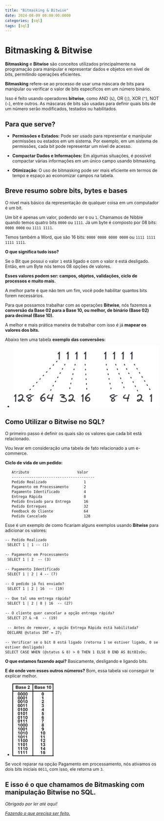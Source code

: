 ```yaml
---
title: "Bitmasking & Bitwise"
date: 2024-08-09 00:00:00:0000
categories: [sql]
tags: [sql]
---
```


# Bitmasking & Bitwise
**Bitmasking** e **Bitwise** são conceitos utilizados principalmente na programação para manipular e representar dados e objetos em nível de bits, permitindo operações eficientes.

**Bitmasking** refere-se ao processo de usar uma máscara de bits para manipular ou verificar o valor de bits específicos em um número binário. 

Isso é feito usando operadores **bitwise**, como AND (`&`), OR (`|`), XOR (`^`), NOT (`~`), entre outros. As máscaras de bits são usadas para definir quais bits de um número serão modificados, testados ou habilitados.

## Para que serve?

- **Permissões e Estados:** Pode ser usado para representar e manipular permissões ou estados em um sistema. Por exemplo, em um sistema de permissões, cada bit pode representar um nível de acesso.

- **Compactar Dados e Informações:** Em algumas situações, é possível compactar várias informações em um único campo usando bitmasking.

- **Otimização:** O uso de bitmasking pode ser mais eficiente em termos de tempo e espaço ao economizar campos na tabela.

## Breve resumo sobre bits, bytes e bases
O nível mais básico da representação de qualquer coisa em um computador é um bit.

Um bit é apenas um valor, podendo ser `0` ou `1`. Chamamos de Nibble quando temos quatro bits `0000` ou `1111`. Já um byte é composto por 08 bits: `0000 0000` ou `1111 1111`. 

Temos também a Word, que são 16 bits: `0000 0000 0000 0000` ou `1111 1111 1111 1111`.

**O que significa tudo isso?**

Se o Bit que possui o valor `1` está ligado e com o valor `0` está desligado. Então, em um Byte nós temos 08 opções de valores.

**Esses valores podem ser: campos, objetos, validações, ciclo de processos e muito mais.**

A melhor parte é que não tem um fim, você pode habilitar quantos bits forem necessários.

Para que possamos trabalhar com as operações **Bitwise**, nós fazemos a **conversão da Base 02 para a Base 10, ou melhor, de binário (Base 02) para decimal (Base 10).**

A melhor e mais prática maneira de trabalhar com isso é já **mapear os valores dos bits.**

Abaixo tem uma tabela **exemplo das conversões:**

- ![all_bits](/assets/images/2024-08-09-bitmasking-bitwise/all_bits_on.png)


## Como Utilizar o Bitwise no SQL?
O primeiro passo é definir os quais são os valores que cada bit está relacionado.

Vou levar em consideração uma tabela de fato relacionado a um e-commerce.

**Ciclo de vida de um pedido:**
``` 
   Atributo                      Valor
   --------------------------------------      
   Pedido Realizado                 1     
   Pagamento em Processamento       2     
   Pagamento Identificado           4
   Entrega Rápida                   8
   Pedido Enviado para Entrega      16
   Pedido Entregues                 32
   Feedback do Cliente              64
   Pedido Cancelado                 128
```

Esse é um exemplo de como ficariam alguns exemplos usando **Bitwise** para adicionar os valores:
```
-- Pedido Realizado
 SELECT 1 | 1 -- (1)

-- Pagamento em Processamento 
 SELECT 1 | 2  -- (3)

-- Pagamento Identificado
 SELECT 1 | 2 | 4 -- (7)

-- O pedido já foi enviado?
 SELECT 1 | 2 | 16  -- (19)

-- Que tal uma entrega rápida?
 SELECT 1 | 2 | 8 | 16  -- (27)

-- O cliente quer cancelar a opção entrega rápida?
 SELECT 27 & ~8  -- (19)

 -- Antes de remover, a opção Entrega Rápida está habilitada?
 DECLARE @status INT = 27;

-- Verificar se o bit 8 está ligado (retorna 1 se estiver ligado, 0 se estiver desligado)
SELECT CASE WHEN (@status & 8) > 0 THEN 1 ELSE 0 END AS Bit8IsOn;
```

**O que estamos fazendo aqui?** Basicamente, desligando e ligando bits. 

**E de onde vem esses outros números?** Bom, essa tabela vai conseguir te explicar melhor.

- ![values_tables](/assets/images/2024-08-09-bitmasking-bitwise/values_tables.png)

Se você reparar na opção Pagamento em processamento, nós ativamos os dois bits iniciais `0011`, com isso, ele retorna um `3`.

E isso é o que chamamos de **Bitmasking** com manipulação **Bitwise** no SQL.
---

*Obrigado por ler até aqui!*

[*Fazendo o que precisa ser feito.*](https://linktr.ee/lorenzo_uriel)
